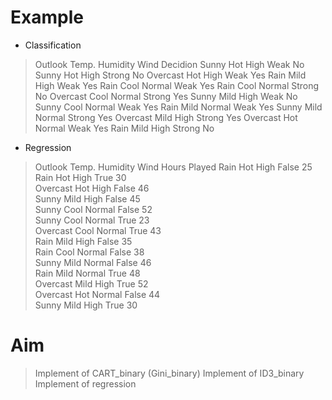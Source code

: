 # Example
* Classification
>   Outlook         Temp.           Humidity        Wind        Decidion
>    Sunny          Hot             High            Weak        No            
>    Sunny          Hot             High            Strong      No
>    Overcast       Hot             High            Weak        Yes
>    Rain           Mild            High            Weak        Yes
>    Rain           Cool            Normal          Weak        Yes
>    Rain           Cool            Normal          Strong      No
>    Overcast       Cool            Normal          Strong      Yes
>    Sunny          Mild            High            Weak        No
>    Sunny          Cool            Normal          Weak        Yes
>    Rain           Mild            Normal          Weak        Yes
>    Sunny          Mild            Normal          Strong      Yes
>    Overcast       Mild            High            Strong      Yes
>    Overcast       Hot             Normal          Weak        Yes
>    Rain           Mild            High            Strong      No

* Regression
>   Outlook         Temp.           Humidity        Wind        Hours Played
>    Rain            Hot              High          False           25                       
>    Rain            Hot              High          True            30                  
>    Overcast        Hot              High          False           46                           
>    Sunny           Mild             High          False           45                          
>    Sunny           Cool             Normal        False           52                      
>    Sunny           Cool             Normal        True            23                           
>    Overcast        Cool             Normal        True            43                              
>    Rain            Mild             High          False           35                         
>    Rain            Cool             Normal        False           38                           
>    Sunny           Mild             Normal        False           46                            
>    Rain            Mild             Normal        True            48                          
>    Overcast        Mild             High          True            52                            
>    Overcast        Hot              Normal        False           44                          
>    Sunny           Mild             High          True            30                        
>                                                                           

# Aim
> Implement of CART_binary (Gini_binary)
> Implement of ID3_binary 
> Implement of regression


